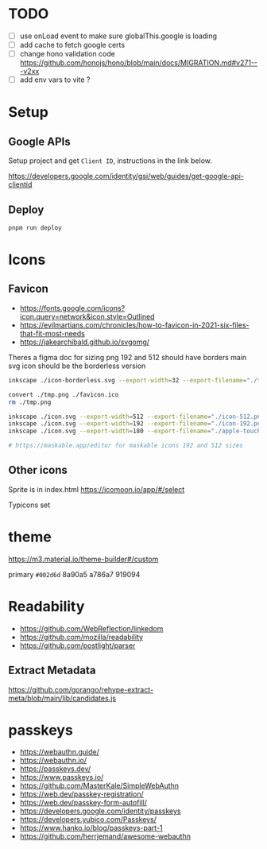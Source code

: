 # TODO

- [ ] use onLoad event to make sure globalThis.google is loading
- [ ] add cache to fetch google certs
- [ ] change hono validation code https://github.com/honojs/hono/blob/main/docs/MIGRATION.md#v271---v2xx
- [ ] add env vars to vite ?

# Setup

## Google APIs

Setup project and get `Client ID`, instructions in the link below.

https://developers.google.com/identity/gsi/web/guides/get-google-api-clientid

## Deploy

```bash
pnpm run deploy
```

# Icons

## Favicon

- https://fonts.google.com/icons?icon.query=network&icon.style=Outlined
- https://evilmartians.com/chronicles/how-to-favicon-in-2021-six-files-that-fit-most-needs
- https://jakearchibald.github.io/svgomg/

Theres a figma doc for sizing
png 192 and 512 should have borders
main svg icon should be the borderless version

```bash
inkscape ./icon-borderless.svg --export-width=32 --export-filename="./tmp.png"

convert ./tmp.png ./favicon.ico
rm ./tmp.png

inkscape ./icon.svg --export-width=512 --export-filename="./icon-512.png"
inkscape ./icon.svg --export-width=192 --export-filename="./icon-192.png"
inkscape ./icon.svg --export-width=180 --export-filename="./apple-touch-icon.png"

# https://maskable.app/editor for maskable icons 192 and 512 sizes

```

## Other icons

Sprite is in index.html
https://icomoon.io/app/#/select

Typicons set

# theme

https://m3.material.io/theme-builder#/custom

primary `#002d6d`
8a90a5
a786a7
919094

# Readability

- https://github.com/WebReflection/linkedom
- https://github.com/mozilla/readability
- https://github.com/postlight/parser

## Extract Metadata

https://github.com/gorango/rehype-extract-meta/blob/main/lib/candidates.js

# passkeys

- https://webauthn.guide/
- https://webauthn.io/
- https://passkeys.dev/
- https://www.passkeys.io/
- https://github.com/MasterKale/SimpleWebAuthn
- https://web.dev/passkey-registration/
- https://web.dev/passkey-form-autofill/
- https://developers.google.com/identity/passkeys
- https://developers.yubico.com/Passkeys/
- https://www.hanko.io/blog/passkeys-part-1
- https://github.com/herrjemand/awesome-webauthn
